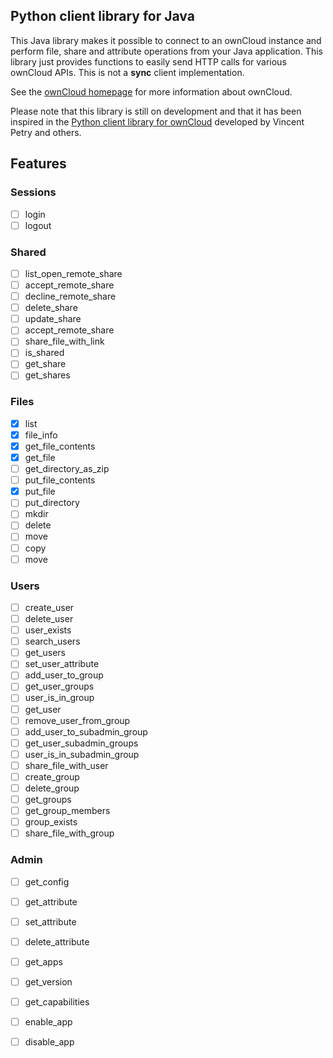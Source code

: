 ## Python client library for Java

This Java library makes it possible to connect to an ownCloud instance and perform file, share and attribute operations from your Java application.
This library just provides functions to easily send HTTP calls for various ownCloud APIs. This is not a **sync** client implementation.

See the [ownCloud homepage](http://owncloud.org) for more information about ownCloud.

Please note that this library is still on development and that it has been inspired in the [Python client library for ownCloud](https://github.com/owncloud/pyocclient) developed by Vincent Petry and others.

## Features 

### Sessions
- [ ] login
- [ ] logout

### Shared
- [ ] list_open_remote_share
- [ ] accept_remote_share
- [ ] decline_remote_share
- [ ] delete_share
- [ ] update_share
- [ ] accept_remote_share
- [ ] share_file_with_link
- [ ] is_shared
- [ ] get_share
- [ ] get_shares

### Files
- [x] list
- [x] file_info
- [x] get_file_contents
- [x] get_file
- [ ] get_directory_as_zip
- [ ] put_file_contents
- [x] put_file
- [ ] put_directory
- [ ] mkdir
- [ ] delete
- [ ] move
- [ ] copy
- [ ] move

### Users
- [ ] create_user
- [ ] delete_user
- [ ] user_exists
- [ ] search_users
- [ ] get_users
- [ ] set_user_attribute
- [ ] add_user_to_group
- [ ] get_user_groups
- [ ] user_is_in_group
- [ ] get_user
- [ ] remove_user_from_group
- [ ] add_user_to_subadmin_group
- [ ] get_user_subadmin_groups
- [ ] user_is_in_subadmin_group
- [ ] share_file_with_user
- [ ] create_group
- [ ] delete_group
- [ ] get_groups
- [ ] get_group_members
- [ ] group_exists
- [ ] share_file_with_group

### Admin
- [ ] get_config
- [ ] get_attribute
- [ ] set_attribute
- [ ] delete_attribute
- [ ] get_apps
- [ ] get_version
- [ ] get_capabilities
- [ ] enable_app
- [ ] disable_app


